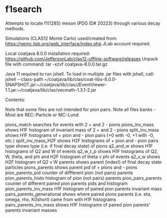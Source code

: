 # f1search
Attempts to locate f1(1285) meson (PDG ID# 20223) through various decay methods.

Simulations (CLAS12 Monte Carlo) used/created from:
https://gemc.jlab.org/web_interface/index.php 
JLab account required.

Local coatjava 8.0.0 installation required:
https://github.com/JeffersonLab/clas12-offline-software/releases
Unpack file with command: tar -xzvf coatjava-8.0.0.tar.gz

Java 11 required to run jshell.
To load in multiple .jar files with jshell, call:
jshell --class-path ~/coatjava/lib/clas/coat-libs-8.0.0-SNAPSHOT.jar:~/coatjava/lib/clas/JEventViewer-1.1.jar:~/coatjava/lib/clas/vecmath-1.3.1-2.jar



Contents:

Note that some files are not intended for pion pairs.
Note all files banks - Most are REC::Particle or MC::Lund.

pions_match                  searches for events with 2 + and 2 - pions
pions_inv_mass               shows H1F histogram of invariant mass of 2 + and 2 - pions
split_inv_mass               shows H1F histograms of + pion and - pion pairs (+0 with -0, +1 with -0, etc.)
split_inv_mass_H2F           shows H2F histograms of + pion and - pion pairs
type                         shows type (i.e. if final decay state) of pions
q2_and_w                     shows H1F histograms of Q2 and W of events
q2_w_t_p                     shows H1F histograms of Q2, W, theta, and phi and H2F histogram of theta v phi of events
q2_v_w                       shows H2F histogram of Q2 v W
parents                      shows parent (index!) of final decay state particles
pions_parents                shows parent pid of + pions and - pions
pion_parents_pid             counter of diffferent pion (not pairs) parents
pion_parents_histo           histogram of pion (not pairs) parents
pion_pairs_parents           counter of different paired pion parents pids and histogram
pion_parents_inv_mass        H1F histogram of paired pion parents invariant mass
pairs_parents_generational   shows where paired pions parents (i.e. eta, omega, rho, K0short) came from with H1F histograms
pairs_parents_inv_mass shows H1F histograms of paired pion parents' parents invariant masses
